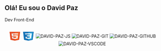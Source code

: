 <h2>Olá! Eu sou o David Paz</h2>

Dev Front-End

<div style="display: inline_block" align="center"><br>
  <img align="center" alt="DAVID-PAZ-HTML" height="30" width="40" src="https://raw.githubusercontent.com/devicons/devicon/master/icons/html5/html5-original.svg">

  <img align="center" alt="DAVID-PAZ-CSS" height="30" width="40" src="https://raw.githubusercontent.com/devicons/devicon/master/icons/css3/css3-original.svg">

  <img align="center" alt="DAVID-PAZ-JS" height="30" width="40" src="https://cdn.jsdelivr.net/gh/devicons/devicon/icons/javascript/javascript-original.svg">

  <img align="center" alt="DAVID-PAZ-GIT" height="30" width="40" src="https://cdn.jsdelivr.net/gh/devicons/devicon/icons/git/git-original.svg">

  <img align="center" alt="DAVID-PAZ-GITHUB" height="30" width="40" src="https://cdn.jsdelivr.net/npm/simple-icons@8.5.0/icons/github.svg">
  
  <img align="center" alt="DAVID-PAZ-VSCODE" height="30" width="40" src="https://cdn.jsdelivr.net/gh/devicons/devicon/icons/vscode/vscode-original.svg">
  
